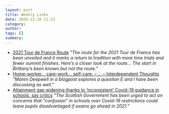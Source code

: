 ```yaml
---
layout: post
title: Weekly Links
date: 2020-12-16 21:23
category: 
author: 
tags: []
summary: 
---
```


* [2021 Tour de France Route](https://inrng.com/2020/11/2021-tour-de-france-route/) *"The route for the 2021 Tour de France has been unveiled and it marks a return to tradition with more time trials and fewer summit finishes. Here’s a closer look at the route… The start in Brittany’s been known but not the route."*
* [Home-worker… care-work… self-care. – … – Interdependent Thoughts](https://www.zylstra.org/blog/2020/10/15079/) *"Maren Deepwell in a blogpost explores a question E and I have been discussing as well."*
* [Attainment gap widening thanks to ‘inconsistent’ Covid-19 guidance in schools, say critics](https://theferret.scot/attainment-gap-schools-covid-19-guidance/) *"The Scottish Government has been urged to act on concerns that “confusion” in schools over Covid-19 restrictions could leave pupils disadvantaged if exams go ahead in 2021."*
